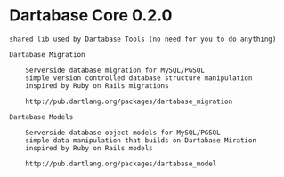 Dartabase Core 0.2.0
===================

    shared lib used by Dartabase Tools (no need for you to do anything)
    
    Dartabase Migration 
		
		Serverside database migration for MySQL/PGSQL
		simple version controlled database structure manipulation 
    	inspired by Ruby on Rails migrations 
    	
    	http://pub.dartlang.org/packages/dartabase_migration
    
    Dartabase Models
    
        Serverside database object models for MySQL/PGSQL 
        simple data manipulation that builds on Dartabase Miration 
        inspired by Ruby on Rails models
        
        http://pub.dartlang.org/packages/dartabase_model
    